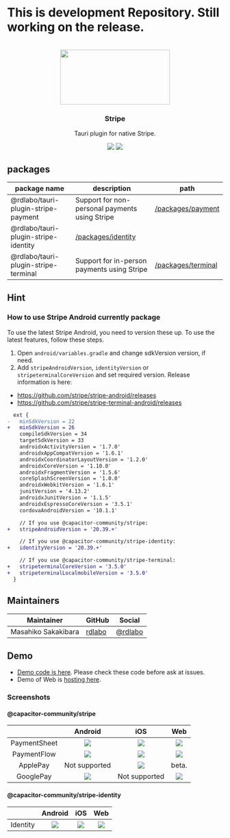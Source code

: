 # This is development Repository. Still working on the release.

<p align="center"><br><img src="https://v2.tauri.app/_astro/header.DJC8YrJ3_Z2lir5I.webp" width="256" height="128" /></p>

<h3 align="center">Stripe</h3>
<p align="center">
  Tauri plugin for native Stripe.
</p>

<p align="center">
  <img src="https://img.shields.io/maintenance/yes/2024?style=flat-square" />
  <a href="https://www.npmjs.com/package/@capacitor-community/stripe"><img src="https://img.shields.io/npm/l/@capacitor-community/stripe?style=flat-square" /></a>
</p>

## packages

| package name                         | description | path                                                                                                   |
|--------------------------------------|-------------|--------------------------------------------------------------------------------------------------------|
| @rdlabo/tauri-plugin-stripe-payment  | Support for non-personal payments using Stripe | [/packages/payment](https://github.com/capacitor-community/stripe/tree/main/packages/payment#readme)   |
| @rdlabo/tauri-plugin-stripe-identity | [/packages/identity](https://github.com/capacitor-community/stripe/tree/main/packages/identity#readme) |
| @rdlabo/tauri-plugin-stripe-terminal | Support for in-person payments using Stripe  | [/packages/terminal](https://github.com/capacitor-community/stripe/tree/main/packages/terminal#readme) |


## Hint

### How to use Stripe Android currently package
To use the latest Stripe Android, you need to version these up. To use the latest features, follow these steps.

1. Open `android/variables.gradle` and change sdkVersion version, if need.
2. Add `stripeAndroidVersion`, `identityVersion` or `stripeterminalCoreVersion` and set required version. Release information is here: 
- https://github.com/stripe/stripe-android/releases
- https://github.com/stripe/stripe-terminal-android/releases

```diff
  ext {
-   minSdkVersion = 22
+   minSdkVersion = 26
    compileSdkVersion = 34
    targetSdkVersion = 33
    androidxActivityVersion = '1.7.0'
    androidxAppCompatVersion = '1.6.1'
    androidxCoordinatorLayoutVersion = '1.2.0'
    androidxCoreVersion = '1.10.0'
    androidxFragmentVersion = '1.5.6'
    coreSplashScreenVersion = '1.0.0'
    androidxWebkitVersion = '1.6.1'
    junitVersion = '4.13.2'
    androidxJunitVersion = '1.1.5'
    androidxEspressoCoreVersion = '3.5.1'
    cordovaAndroidVersion = '10.1.1'

    // If you use @capacitor-community/stripe:
+   stripeAndroidVersion = '20.39.+'

    // If you use @capacitor-community/stripe-identity:
+   identityVersion = '20.39.+'

    // If you use @capacitor-community/stripe-terminal:
+   stripeterminalCoreVersion = '3.5.0'
+   stripeterminalLocalmobileVersion = '3.5.0'
  }
```


## Maintainers

| Maintainer          | GitHub                              | Social                                |
| ------------------- | ----------------------------------- | ------------------------------------- |
| Masahiko Sakakibara | [rdlabo](https://github.com/rdlabo) | [@rdlabo](https://twitter.com/rdlabo) |


## Demo

- [Demo code is here](https://github.com/capacitor-community/stripe/tree/master/demo). Please check these code before ask at issues.
- Demo of Web is [hosting here](https://capacitor-community-stripe.netlify.app/).

### Screenshots

#### @capacitor-community/stripe

|              |                     Android                     |                     iOS                     |                     Web                     |
|:------------:|:-----------------------------------------------:|:-------------------------------------------:|:-------------------------------------------:|
| PaymentSheet | ![](demo/screenshots/payment-sheet-android.png) | ![](demo/screenshots/payment-sheet-ios.png) | ![](demo/screenshots/payment-sheet-web.png) |
| PaymentFlow  | ![](demo/screenshots/payment-flow-android.png)  | ![](demo/screenshots/payment-flow-ios.png)  | ![](demo/screenshots/payment-sheet-web.png) |
|   ApplePay   |                  Not supported                  |   ![](demo/screenshots/apple-pay-ios.png)   |                    beta.                    |
|  GooglePay   |  ![](demo/screenshots/google-pay-android.png)   |                Not supported                |  ![](demo/screenshots/google-pay-web.png)   |


#### @capacitor-community/stripe-identity

|              |                     Android                     |                     iOS                     |                  Web                   |
|:------------:|:-----------------------------------------------:|:-------------------------------------------:|:--------------------------------------:|
|   Identity   |   ![](demo/screenshots/identity-android.png)    |    ![](demo/screenshots/identity-ios.png)     | ![](demo/screenshots/identity-web.png) |
